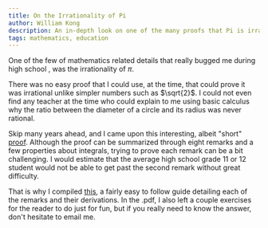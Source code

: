 ```yaml
---
title: On the Irrationality of Pi
author: William Kong
description: An in-depth look on one of the many proofs that Pi is irrational.
tags: mathematics, education
---
```


One of the few of mathematics related details that really bugged me during high school
, was the irrationality of $\pi$.

There was no easy proof that I could use, at the time, that could prove it was irrational unlike simpler numbers such as $\sqrt{2}$. I could not even find any teacher at the time who could explain to me using basic calculus why the ratio between the diameter of a circle and its radius was never rational.

Skip many years ahead, and I came upon this interesting, albeit "short" [proof](http://www.lrz.de/~hr/numb/pi-irr.html). Although the proof can be summarized through eight remarks and a few properties about integrals, trying to prove each remark can be a bit challenging. I would estimate that the average high school grade 11 or 12 student would not be able to get past the second remark without great difficulty.

That is why I compiled [this](/files/Irrationality_of_Pi.pdf), a fairly easy to follow guide detailing each of the remarks and their derivations. In the .pdf, I also left a couple exercises for the reader to do just for fun, but if you really need to know the answer, don\'t hesitate to email me.
